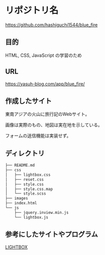 # リポジトリ名
https://github.com/hashiguchi1544/blue_fire
## 目的
HTML, CSS, JavaScript の学習のため

## URL
https://yasuh-blog.com/app/blue_fire/

## 作成したサイト
東南アジアの火山に旅行記のWebサイト。

画像は実際のもの、地図は実在地を示している。

フォームの送信機能は実装せず。

## ディレクトリ
```bash
├── README.md
├── css
│   ├── lightbox.css
│   ├── reset.css
│   ├── style.css
│   ├── style.css.map
│   └── style.scss
├── images
├── index.html
└── js
    ├── jquery.inview.min.js
    └── lightbox.js

```

## 参考にしたサイトやプログラム

[LIGHTBOX](https://lokeshdhakar.com/projects/lightbox2/)